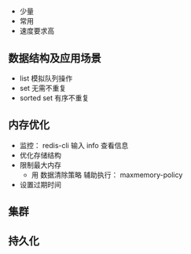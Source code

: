 #

- 少量
- 常用
- 速度要求高

## 数据结构及应用场景

- list 模拟队列操作
- set 无需不重复
- sorted set 有序不重复

## 内存优化

- 监控： redis-cli 输入 info 查看信息
- 优化存储结构
- 限制最大内存
  - 用 数据清除策略 辅助执行： maxmemory-policy
- 设置过期时间

## 集群

## 持久化